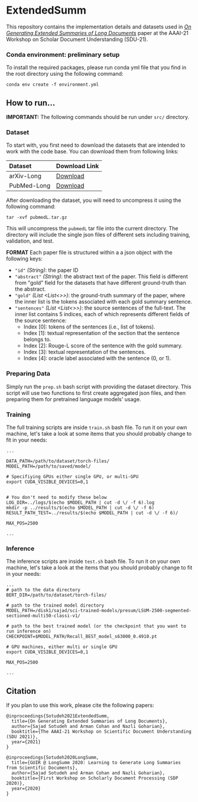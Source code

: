 # ExtendedSumm
This repository contains the implementation details and datasets used in _[On Generating Extended Summaries of Long Documents](http://ir.cs.georgetown.eud)_ paper at the AAAI-21 Workshop on Scholar Document Understanding (SDU-21).



### Conda environment: preliminary setup

To install the required packages, please run conda yml file that you find in the root directory using the following command:

```
conda env create -f environment.yml
```

## How to run...

**IMPORTANT:** The following commands should be run under `src/` directory.

### Dataset

To start with, you first need to download the datasets that are intended to work with the code base. You can download them from following links: 

| Dataset  | Download Link |
| :-------- | :-------- |
| arXiv-Long  | [Download](https://drive.google.com/file/d/1p1lb-Urcpds1Bo9piEYwi1DKS9aXxtIv/view?usp=sharing)  |
| PubMed-Long  | [Download](https://drive.google.com/file/d/1T5xbzE_Y_kfxAPzROVbjTz4L_FFQ9EEu/view?usp=sharing) |

After downloading the dataset, you will need to uncompress it using the following command:

```
tar -xvf pubmedL.tar.gz 
```
This will uncompress the `pubmedL` tar file into the current directory. The directory will include the single json files of different sets including training, validation, and test.

**FORMAT** Each paper file is structured within a a json object with the following keys:


- `"id"` _(String)_:  the paper ID
- `"abstract"` _(String)_: the abstract text of the paper. This field is different from "gold" field for the datasets that have different ground-truth than the abstract. 
- `"gold"`  _(List <List<>>)_: the ground-truth summary of the paper, where the inner list is the tokens associated with each gold summary sentence.
- `"sentences"` _(List <List<>>)_: the source sentences of the full-text. The inner list contains 5 indices, each of which represents different fields of the source sentence:
    * Index [0]: tokens of the sentences (i.e., list of tokens).
    * Index [1]: textual representation of the section that the sentence belongs to. 
    * Index [2]: Rouge-L score of the sentence with the gold summary.
    * Index [3]: textual representation of the sentences.
    * Index [4]: oracle label associated with the sentence (0, or 1). 

### Preparing Data

Simply run the `prep.sh` bash script with providing the dataset directory. This script will use two functions to first create aggregated json files, and then preparing them for pretrained language models' usage. 


### Training 
The full training scripts are inside `train.sh` bash file. To run it on your own machine, let's take a look at some items that you should probably change to fit in your needs:

```
...

DATA_PATH=/path/to/dataset/torch-files/
MODEL_PATH=/path/to/saved/model/

# Specifiying GPUs either single GPU, or multi-GPU
export CUDA_VISIBLE_DEVICES=0,1


# You don't need to modify these below 
LOG_DIR=../logs/$(echo $MODEL_PATH | cut -d \/ -f 6).log
mkdir -p ../results/$(echo $MODEL_PATH | cut -d \/ -f 6)
RESULT_PATH_TEST=../results/$(echo $MODEL_PATH | cut -d \/ -f 6)/

MAX_POS=2500

...

 ```

### Inference 
The inference scripts are inside `test.sh` bash file. To run it on your own machine, let's take a look at the items that you should probably change to fit in your needs:

```
...
# path to the data directory
BERT_DIR=/path/to/dataset/torch-files/

# path to the trained model directory
MODEL_PATH=/disk1/sajad/sci-trained-models/presum/LSUM-2500-segmented-sectioned-multi50-classi-v1/

# path to the best trained model (or the checkpoint that you want to run inference on)
CHECKPOINT=$MODEL_PATH/Recall_BEST_model_s63000_0.4910.pt

# GPU machines, either multi or single GPU
export CUDA_VISIBLE_DEVICES=0,1

MAX_POS=2500

...
 ```


## Citation

If you plan to use this work, please cite the following papers:

````
@inproceedings{Sotudeh2021ExtendedSumm,
  title={On Generating Extended Summaries of Long Documents},
  author={Sajad Sotudeh and Arman Cohan and Nazli Goharian},
  booktitle={The AAAI-21 Workshop on Scientific Document Understanding (SDU 2021)},
  year={2021}
}
````

````
@inproceedings{Sotudeh2020LongSumm,
  title={GUIR @ LongSumm 2020: Learning to Generate Long Summaries from Scientific Documents},
  author={Sajad Sotudeh and Arman Cohan and Nazli Goharian},
  booktitle={First Workshop on Scholarly Document Processing (SDP 2020)},
  year={2020}
}
````